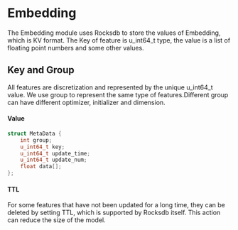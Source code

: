# Embedding

The Embedding module uses Rocksdb to store the values of Embedding, which is KV format. The Key of feature is u_int64_t type, the value is a list of floating point numbers and some other values.

## Key and Group

All features are discretization and represented by the unique u_int64_t value. We use group to represent the same type of features.Different group can have different optimizer, initializer and dimension.

#### Value

```c++
struct MetaData {
    int group; 
    u_int64_t key;
    u_int64_t update_time;
    u_int64_t update_num;
    float data[];
};
```

#### TTL

For some features that have not been updated for a long time, they can be deleted by setting TTL, which is supported by Rocksdb itself. This action can reduce the size of the model.

